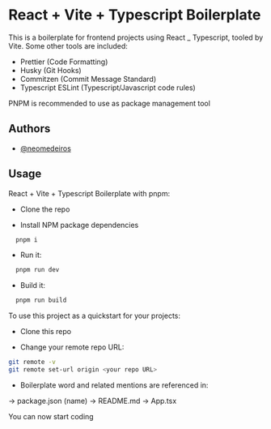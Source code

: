# React + Vite + Typescript Boilerplate

This is a boilerplate for frontend projects using React \_ Typescript, tooled by Vite. Some other tools are included:

- Prettier (Code Formatting)
- Husky (Git Hooks)
- Commitzen (Commit Message Standard)
- Typescript ESLint (Typescript/Javascript code rules)

PNPM is recommended to use as package management tool

## Authors

- [@neomedeiros](https://www.github.com/neomedeiros)

## Usage

React + Vite + Typescript Boilerplate with pnpm:

- Clone the repo

- Install NPM package dependencies

```bash
  pnpm i
```

- Run it:

```bash
  pnpm run dev
```

- Build it:

```bash
  pnpm run build
```

To use this project as a quickstart for your projects:

- Clone this repo

- Change your remote repo URL:

```bash
git remote -v
git remote set-url origin <your repo URL>
```

- Boilerplate word and related mentions are referenced in:

-> package.json (name)
-> README.md
-> App.tsx

You can now start coding
